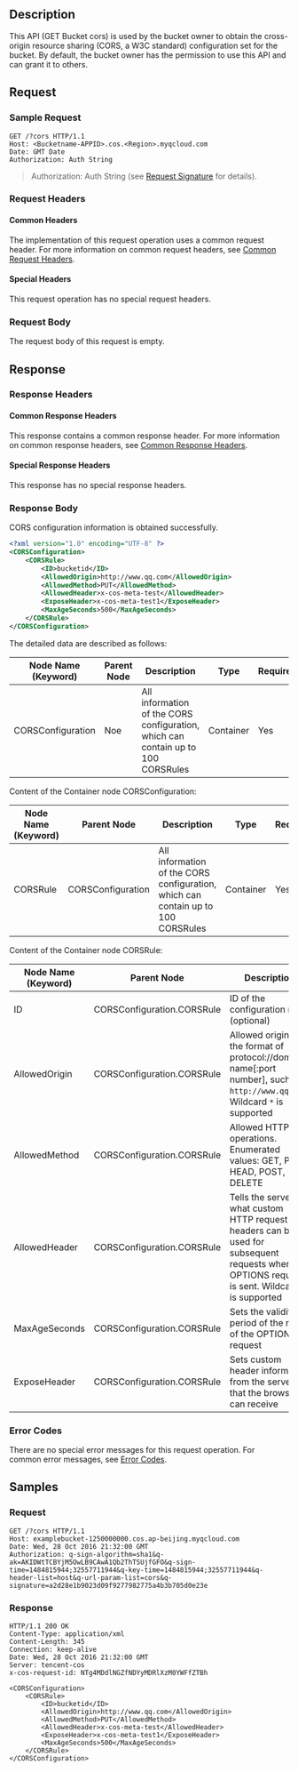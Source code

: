 ## Description
This API (GET Bucket cors) is used by the bucket owner to obtain the cross-origin resource sharing (CORS, a W3C standard) configuration set for the bucket. By default, the bucket owner has the permission to use this API and can grant it to others.

## Request
### Sample Request

```
GET /?cors HTTP/1.1
Host: <Bucketname-APPID>.cos.<Region>.myqcloud.com
Date: GMT Date
Authorization: Auth String
```

> Authorization: Auth String (see [Request Signature](https://intl.cloud.tencent.com/document/product/436/7778) for details).

### Request Headers

#### Common Headers
The implementation of this request operation uses a common request header. For more information on common request headers, see [Common Request Headers](https://intl.cloud.tencent.com/document/product/436/7728).
#### Special Headers
This request operation has no special request headers.

### Request Body
The request body of this request is empty.

## Response

### Response Headers
#### Common Response Headers
This response contains a common response header. For more information on common response headers, see [Common Response Headers](https://intl.cloud.tencent.com/document/product/436/7729).
#### Special Response Headers
This response has no special response headers.

### Response Body
CORS configuration information is obtained successfully.

```xml
<?xml version="1.0" encoding="UTF-8" ?>
<CORSConfiguration>
    <CORSRule>
        <ID>bucketid</ID>
        <AllowedOrigin>http://www.qq.com</AllowedOrigin>
        <AllowedMethod>PUT</AllowedMethod>
        <AllowedHeader>x-cos-meta-test</AllowedHeader>
        <ExposeHeader>x-cos-meta-test1</ExposeHeader>
        <MaxAgeSeconds>500</MaxAgeSeconds>
    </CORSRule>
</CORSConfiguration>
```

The detailed data are described as follows:

Node Name (Keyword) | Parent Node | Description | Type | Required
---|---|---|---|---
CORSConfiguration| Noe | All information of the CORS configuration, which can contain up to 100 CORSRules | Container | Yes

Content of the Container node CORSConfiguration:

Node Name (Keyword) | Parent Node | Description | Type | Required
---|---|---|---|---
CORSRule|CORSConfiguration| All information of the CORS configuration, which can contain up to 100 CORSRules | Container | Yes

Content of the Container node CORSRule:

Node Name (Keyword) | Parent Node | Description | Type | Required
---|---|---|---|---
ID | CORSConfiguration.CORSRule | ID of the configuration rule (optional) | String | Yes
AllowedOrigin|CORSConfiguration.CORSRule| Allowed origin in the format of protocol://domain name[:port number], such as `http://www.qq.com`. Wildcard `*` is supported |strings| Yes
AllowedMethod|CORSConfiguration.CORSRule| Allowed HTTP operations. Enumerated values: GET, PUT, HEAD, POST, DELETE |strings| Yes
AllowedHeader|CORSConfiguration.CORSRule| Tells the server what custom HTTP request headers can be used for subsequent requests when the OPTIONS request is sent. Wildcard * is supported |strings| Yes
MaxAgeSeconds|CORSConfiguration.CORSRule| Sets the validity period of the result of the OPTIONS request |integer| Yes
ExposeHeader|CORSConfiguration.CORSRule| Sets custom header information from the server that the browser can receive |strings| Yes


### Error Codes
There are no special error messages for this request operation. For common error messages, see [Error Codes](https://intl.cloud.tencent.com/document/product/436/7730).

## Samples

### Request

```
GET /?cors HTTP/1.1
Host: examplebucket-1250000000.cos.ap-beijing.myqcloud.com
Date: Wed, 28 Oct 2016 21:32:00 GMT
Authorization: q-sign-algorithm=sha1&q-ak=AKIDWtTCBYjM5OwLB9CAwA1Qb2ThTSUjfGFO&q-sign-time=1484815944;32557711944&q-key-time=1484815944;32557711944&q-header-list=host&q-url-param-list=cors&q-signature=a2d28e1b9023d09f9277982775a4b3b705d0e23e
```

### Response

```
HTTP/1.1 200 OK
Content-Type: application/xml
Content-Length: 345
Connection: keep-alive
Date: Wed, 28 Oct 2016 21:32:00 GMT
Server: tencent-cos
x-cos-request-id: NTg4MDdlNGZfNDYyMDRlXzM0YWFfZTBh

<CORSConfiguration>
    <CORSRule>
        <ID>bucketid</ID>
        <AllowedOrigin>http://www.qq.com</AllowedOrigin>
        <AllowedMethod>PUT</AllowedMethod>
        <AllowedHeader>x-cos-meta-test</AllowedHeader>
        <ExposeHeader>x-cos-meta-test1</ExposeHeader>
        <MaxAgeSeconds>500</MaxAgeSeconds>
    </CORSRule>
</CORSConfiguration>
```


